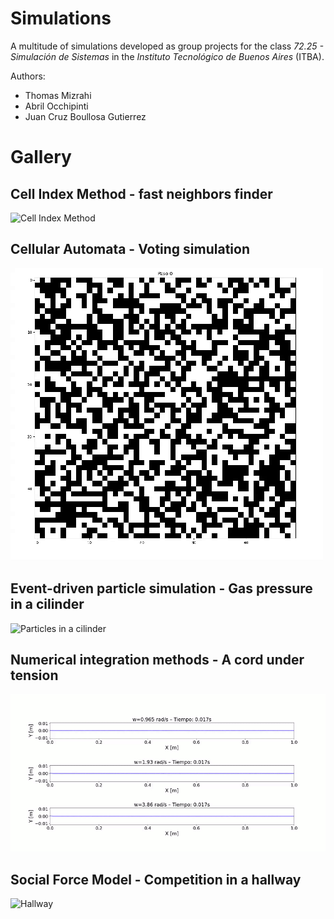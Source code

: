 # Simulations
A multitude of simulations developed as group projects for the class _72.25 - Simulación de Sistemas_ in the _Instituto Tecnológico de Buenos Aires_ (ITBA).

Authors:
- Thomas Mizrahi
- Abril Occhipinti
- Juan Cruz Boullosa Gutierrez 


# Gallery

## Cell Index Method - fast neighbors finder
![Cell Index Method](https://raw.githubusercontent.com/ThomasMiz/simulations/main/gallery/cellindex.gif)

## Cellular Automata - Voting simulation
![Voting Simulation](https://raw.githubusercontent.com/ThomasMiz/simulations/main/gallery/voting.gif)

## Event-driven particle simulation - Gas pressure in a cilinder
![Particles in a cilinder](https://raw.githubusercontent.com/ThomasMiz/simulations/main/gallery/particle-cilinder.gif)

## Numerical integration methods - A cord under tension
![Cord under tension](https://raw.githubusercontent.com/ThomasMiz/simulations/main/gallery/particles-three-w-comparison-x2.gif)

## Social Force Model - Competition in a hallway
![Hallway](https://raw.githubusercontent.com/ThomasMiz/simulations/main/gallery/hallway.gif)
